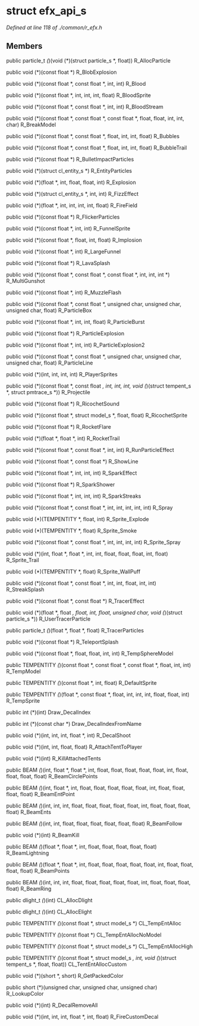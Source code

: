 # struct efx_api_s

*Defined at line 118 of ./common/r_efx.h*

## Members

public particle_t *(*)(void (*)(struct particle_s *, float)) R_AllocParticle

public void (*)(const float *) R_BlobExplosion

public void (*)(const float *, const float *, int, int) R_Blood

public void (*)(const float *, int, int, int, float) R_BloodSprite

public void (*)(const float *, const float *, int, int) R_BloodStream

public void (*)(const float *, const float *, const float *, float, float, int, int, char) R_BreakModel

public void (*)(const float *, const float *, float, int, int, float) R_Bubbles

public void (*)(const float *, const float *, float, int, int, float) R_BubbleTrail

public void (*)(const float *) R_BulletImpactParticles

public void (*)(struct cl_entity_s *) R_EntityParticles

public void (*)(float *, int, float, float, int) R_Explosion

public void (*)(struct cl_entity_s *, int, int) R_FizzEffect

public void (*)(float *, int, int, int, int, float) R_FireField

public void (*)(const float *) R_FlickerParticles

public void (*)(const float *, int, int) R_FunnelSprite

public void (*)(const float *, float, int, float) R_Implosion

public void (*)(const float *, int) R_LargeFunnel

public void (*)(const float *) R_LavaSplash

public void (*)(const float *, const float *, const float *, int, int, int *) R_MultiGunshot

public void (*)(const float *, int) R_MuzzleFlash

public void (*)(const float *, const float *, unsigned char, unsigned char, unsigned char, float) R_ParticleBox

public void (*)(const float *, int, int, float) R_ParticleBurst

public void (*)(const float *) R_ParticleExplosion

public void (*)(const float *, int, int) R_ParticleExplosion2

public void (*)(const float *, const float *, unsigned char, unsigned char, unsigned char, float) R_ParticleLine

public void (*)(int, int, int, int) R_PlayerSprites

public void (*)(const float *, const float *, int, int, int, void (*)(struct tempent_s *, struct pmtrace_s *)) R_Projectile

public void (*)(const float *) R_RicochetSound

public void (*)(const float *, struct model_s *, float, float) R_RicochetSprite

public void (*)(const float *) R_RocketFlare

public void (*)(float *, float *, int) R_RocketTrail

public void (*)(const float *, const float *, int, int) R_RunParticleEffect

public void (*)(const float *, const float *) R_ShowLine

public void (*)(const float *, int, int, int) R_SparkEffect

public void (*)(const float *) R_SparkShower

public void (*)(const float *, int, int, int) R_SparkStreaks

public void (*)(const float *, const float *, int, int, int, int, int) R_Spray

public void (*)(TEMPENTITY *, float, int) R_Sprite_Explode

public void (*)(TEMPENTITY *, float) R_Sprite_Smoke

public void (*)(const float *, const float *, int, int, int, int) R_Sprite_Spray

public void (*)(int, float *, float *, int, int, float, float, float, int, float) R_Sprite_Trail

public void (*)(TEMPENTITY *, float) R_Sprite_WallPuff

public void (*)(const float *, const float *, int, int, float, int, int) R_StreakSplash

public void (*)(const float *, const float *) R_TracerEffect

public void (*)(float *, float *, float, int, float, unsigned char, void (*)(struct particle_s *)) R_UserTracerParticle

public particle_t *(*)(float *, float *, float) R_TracerParticles

public void (*)(const float *) R_TeleportSplash

public void (*)(const float *, float, float, int, int) R_TempSphereModel

public TEMPENTITY *(*)(const float *, const float *, const float *, float, int, int) R_TempModel

public TEMPENTITY *(*)(const float *, int, float) R_DefaultSprite

public TEMPENTITY *(*)(float *, const float *, float, int, int, int, float, float, int) R_TempSprite

public int (*)(int) Draw_DecalIndex

public int (*)(const char *) Draw_DecalIndexFromName

public void (*)(int, int, int, float *, int) R_DecalShoot

public void (*)(int, int, float, float) R_AttachTentToPlayer

public void (*)(int) R_KillAttachedTents

public BEAM *(*)(int, float *, float *, int, float, float, float, float, float, int, float, float, float, float) R_BeamCirclePoints

public BEAM *(*)(int, float *, int, float, float, float, float, float, int, float, float, float, float) R_BeamEntPoint

public BEAM *(*)(int, int, int, float, float, float, float, float, int, float, float, float, float) R_BeamEnts

public BEAM *(*)(int, int, float, float, float, float, float, float) R_BeamFollow

public void (*)(int) R_BeamKill

public BEAM *(*)(float *, float *, int, float, float, float, float, float) R_BeamLightning

public BEAM *(*)(float *, float *, int, float, float, float, float, float, int, float, float, float, float) R_BeamPoints

public BEAM *(*)(int, int, int, float, float, float, float, float, int, float, float, float, float) R_BeamRing

public dlight_t *(*)(int) CL_AllocDlight

public dlight_t *(*)(int) CL_AllocElight

public TEMPENTITY *(*)(const float *, struct model_s *) CL_TempEntAlloc

public TEMPENTITY *(*)(const float *) CL_TempEntAllocNoModel

public TEMPENTITY *(*)(const float *, struct model_s *) CL_TempEntAllocHigh

public TEMPENTITY *(*)(const float *, struct model_s *, int, void (*)(struct tempent_s *, float, float)) CL_TentEntAllocCustom

public void (*)(short *, short) R_GetPackedColor

public short (*)(unsigned char, unsigned char, unsigned char) R_LookupColor

public void (*)(int) R_DecalRemoveAll

public void (*)(int, int, int, float *, int, float) R_FireCustomDecal



